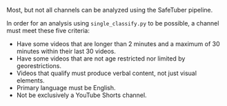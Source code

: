 Most, but not all channels can be analyzed using the SafeTuber pipeline. <br>

In order for an analysis using `single_classify.py` to be possible, a channel must meet these five criteria:
* Have some videos that are longer than 2 minutes and a maximum of 30 minutes within their last 30 videos.
* Have some videos that are not age restricted nor limited by georestrictions.
* Videos that qualify must produce verbal content, not just visual elements.
* Primary language must be English.
* Not be exclusively a YouTube Shorts channel.